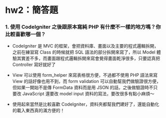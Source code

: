# hw2：簡答題

### 1. 使用 CodeIgniter 之後跟原本寫純 PHP 有什麼不一樣的地方嗎？你比較喜歡哪一個？

- CodeIgniter 是 MVC 的框架，會把資料庫、畫面以及主要的程式邏輯拆開，之前在練習寫 Class 的時候就把 SQL 語法的部分拆開來寫了，所以 Model 體驗其實差不多，而畫面跟程式邏輯拆開來寫會覺得畫面乾淨很多，只要認真把 Controller 寫好就好了

- View 可以使用 form_helper 來寫表格很方便，不過都不使用 PHP 語法來寫 View 的話好像也用不到，而 form validation 可以自動幫我們做驗證很方便，但如果一開始不是傳 FormData 資料而是用 JSON 的話，之後做驗證時不只要改 JavaScript 還要改 model input 資料的寫法，要改很多有點小麻煩～

- 使用起來當然是比較喜歡 CodeIgniter，資料夾都幫我們建好了，還能自動化的載入東西真的滿方便的！
